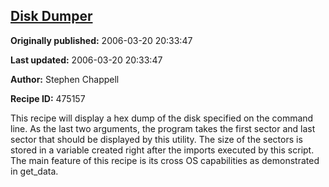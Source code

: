## [Disk Dumper](https://code.activestate.com/recipes/475157-disk-dumper)

**Originally published:** 2006-03-20 20:33:47

**Last updated:** 2006-03-20 20:33:47

**Author:** Stephen Chappell

**Recipe ID:** 475157

This recipe will display a hex dump of the disk specified on the command line. As the last two arguments, the program takes the first sector and last sector that should be displayed by this utility. The size of the sectors is stored in a variable created right after the imports executed by this script. The main feature of this recipe is its cross OS capabilities as demonstrated in get_data.

